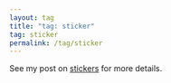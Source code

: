 ```yaml
---
layout: tag
title: "tag: sticker"
tag: sticker
permalink: /tag/sticker
---
```


See my post on [stickers](https://leecat.art/stickers) for more details.
